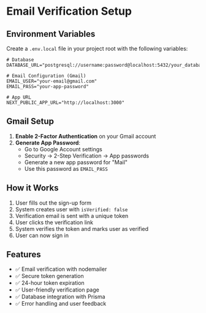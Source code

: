 # Email Verification Setup

## Environment Variables

Create a `.env.local` file in your project root with the following variables:

```env
# Database
DATABASE_URL="postgresql://username:password@localhost:5432/your_database"

# Email Configuration (Gmail)
EMAIL_USER="your-email@gmail.com"
EMAIL_PASS="your-app-password"

# App URL
NEXT_PUBLIC_APP_URL="http://localhost:3000"
```

## Gmail Setup

1. **Enable 2-Factor Authentication** on your Gmail account
2. **Generate App Password**:
   - Go to Google Account settings
   - Security → 2-Step Verification → App passwords
   - Generate a new app password for "Mail"
   - Use this password as `EMAIL_PASS`

## How it Works

1. User fills out the sign-up form
2. System creates user with `isVerified: false`
3. Verification email is sent with a unique token
4. User clicks the verification link
5. System verifies the token and marks user as verified
6. User can now sign in

## Features

- ✅ Email verification with nodemailer
- ✅ Secure token generation
- ✅ 24-hour token expiration
- ✅ User-friendly verification page
- ✅ Database integration with Prisma
- ✅ Error handling and user feedback 